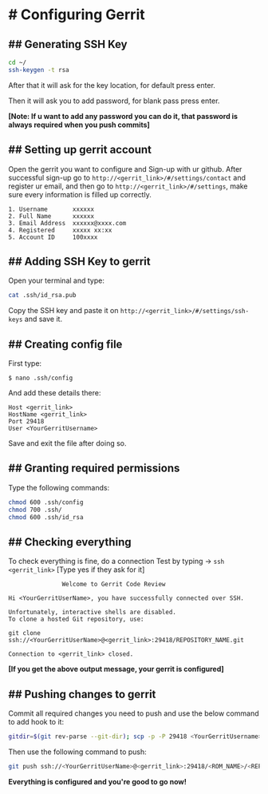 # \# Configuring Gerrit

## \## Generating SSH Key

```bash
cd ~/
ssh-keygen -t rsa
```

After that it will ask for the key location, for default press enter.

Then it will ask you to add password, for blank pass press enter.

**[Note: If u want to add any password you can do it, that password is always required when you push commits]**

## \## Setting up gerrit account

Open the gerrit you want to configure and Sign-up with ur github. After successful sign-up go to `http://<gerrit_link>/#/settings/contact` and register ur email, and then go to `http://<gerrit_link>/#/settings`, make sure every information is filled up correctly.

```text
1. Username       xxxxxx
2. Full Name      xxxxxx
3. Email Address  xxxxxx@xxxx.com
4. Registered     xxxxx xx:xx
5. Account ID     100xxxx
```

## \## Adding SSH Key to gerrit

Open your terminal and type:

```bash
cat .ssh/id_rsa.pub
```

Copy the SSH key and paste it on `http://<gerrit_link>/#/settings/ssh-keys` and save it.

## \## Creating config file

First type:

`$ nano .ssh/config`

And add these details there:

```text
Host <gerrit_link>
HostName <gerrit_link>
Port 29418
User <YourGerritUsername>
```

Save and exit the file after doing so.

## \## Granting required permissions

Type the following commands:

```bash
chmod 600 .ssh/config
chmod 700 .ssh/
chmod 600 .ssh/id_rsa
```

## \## Checking everything

To check everything is fine, do a connection Test by typing -> `ssh <gerrit_link>` [Type yes if they ask for it]

```text
               Welcome to Gerrit Code Review

Hi <YourGerritUserName>, you have successfully connected over SSH.

Unfortunately, interactive shells are disabled.
To clone a hosted Git repository, use:

git clone ssh://<YourGerritUserName>@<gerrit_link>:29418/REPOSITORY_NAME.git

Connection to <gerrit_link> closed.
```

**[If you get the above output message, your gerrit is configured]**

## \## Pushing changes to gerrit

Commit all required changes you need to push and use the below command to add hook to it:

```bash
gitdir=$(git rev-parse --git-dir); scp -p -P 29418 <YourGerritUsername>@<gerrit_link>:hooks/commit-msg ${gitdir}/hooks/
```

Then use the following command to push:

```bash
git push ssh://<YourGerritUserName>@<gerrit_link>:29418/<ROM_NAME>/<REPOSITORY_NAME> HEAD:refs/for/<branchname>
```

**Everything is configured and you're good to go now!**
